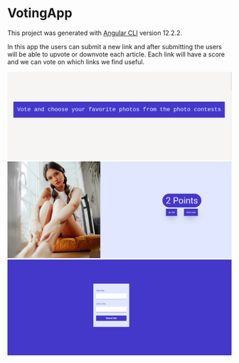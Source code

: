 # VotingApp

This project was generated with [Angular CLI](https://github.com/angular/angular-cli) version 12.2.2.

In this app the users can submit a new link and after submitting the users will be able to
upvote or downvote each article. Each link will have a score and we can vote on
which links we find useful.

<img src="https://github.com/ionescu-cristina/voting-app/blob/main/src/assets/images/vote-1.png" alt="Voting App - Home">
<img src="https://github.com/ionescu-cristina/voting-app/blob/main/src/assets/images/vote-2.png" alt="Voting App - View picture">
<img src="https://github.com/ionescu-cristina/voting-app/blob/main/src/assets/images/vote-3.png" alt="Voting App - Add Link">

